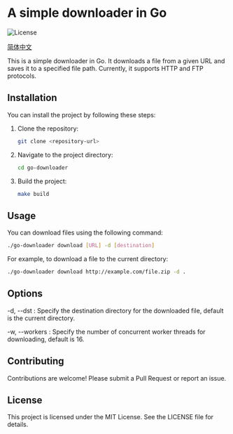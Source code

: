 # A simple downloader in Go

![License](https://img.shields.io/badge/License-MIT-blue.svg)

[简体中文](./README-CN.md)

This is a simple downloader in Go. It downloads a file from a given URL and saves it to a specified file path. Currently, it supports HTTP and FTP protocols.

## Installation

You can install the project by following these steps:

1. Clone the repository:

    ```sh
    git clone <repository-url>
    ```

2. Navigate to the project directory:

    ```sh
    cd go-downloader
    ```

3. Build the project:

    ```sh
    make build
    ```

## Usage

You can download files using the following command:

```bash
./go-downloader download [URL] -d [destination]
```

For example, to download a file to the current directory:

```bash
./go-downloader download http://example.com/file.zip -d .
```

## Options

-d, --dst : Specify the destination directory for the downloaded file, default is the current directory.

-w, --workers : Specify the number of concurrent worker threads for downloading, default is 16.

## Contributing

Contributions are welcome! Please submit a Pull Request or report an issue.

## License

This project is licensed under the MIT License. See the LICENSE file for details. 

